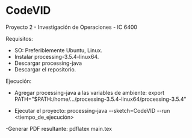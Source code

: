 # CodeVID
Proyecto 2 - Investigación de Operaciones - IC 6400


Requisitos:
  - SO: Preferiblemente Ubuntu, Linux.
  - Instalar processing-3.5.4-linux64.
  - Descargar processing-java
  - Descargar el repositorio.
  
Ejecución:
  - Agregar processing-java a las variables de ambiente:
    export PATH="$PATH:/home/.../processing-3.5.4-linux64/processing-3.5.4"
    
  - Ejecutar el proyecto:
    processing-java --sketch=CodeVID --run <tiempo_de_ejecución>
   
  -Generar PDF resultante:
    pdflatex main.tex
